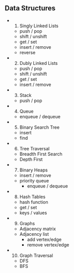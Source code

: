 ## Data Structures

- 1. Singly Linked Lists

  - push / pop
  - shift / unshift
  - get / set
  - insert / remove
  - reverse

- 2. Dubly Linked Lists

  - push / pop
  - shift / unshift
  - get / set
  - insert / remove

- 3. Stack

  - push / pop

- 4. Queue

  - enqueue / dequeue

- 5. Binary Search Tree

  - insert
  - find

- 6. Tree Traversal
  - Breadth First Search
  - Depth First
- 7. Binary Heaps

  - insert / remove
  - priority queue
    - enqueue / dequeue

- 8. Hash Tables

  - hash function
  - get / set
  - keys / values

- 9. Graphs

  - Adjacency matrix
  - Adjacency list
    - add vertex/edge
    - remove vertex/edge

- 10. Graph Traversal
  - DFS
  - BFS
